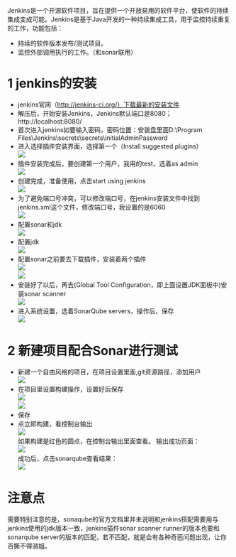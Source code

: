 Jenkins是一个开源软件项目，旨在提供一个开放易用的软件平台，使软件的持续集成变成可能。Jenkins是基于Java开发的一种持续集成工具，用于监控持续重复的工作，功能包括：
- 持续的软件版本发布/测试项目。
- 监控外部调用执行的工作。（和sonar联用）
# 1 jenkins的安装
- jenkins官网（http://jenkins-ci.org/）下载最新的安装文件
- 解压后，开始安装Jenkins，Jenkins默认端口是8080；http://localhost:8080/
- 首次进入jenkins如要输入密码，密码位置：安装盘里面D:\Program Files\Jenkins\secrets\secrets\initialAdminPassword
- 进入选择插件安装界面，选择第一个（Install suggested plugins）<br>
![](assets/3.png)<br>
- 插件安装完成后，要创建第一个用户，我用的test，选着as admin<br>
![](assets/4.png)<br>
- 创建完成，准备使用，点击start using jenkins<br>
![](assets/5.png)<br>
- 为了避免端口号冲突，可以修改端口号，在jenkins安装文件中找到jenkins.xml这个文件，修改端口号，我设置的是6060<br>
![](assets/6.png)<br>
- 配置sonar和jdk<br>
![](assets/7.png)<br>
- 配置jdk<br>
![](assets/8.png)<br>
- 配置sonar之前要去下载插件，安装着两个插件<br>
![](assets/9.png)<br>
![](assets/10.png)<br>
- 安装好了以后，再去(Global Tool Configuration，即上面设置JDK面板中)安装sonar scanner<br>
![](assets/11.png)<br>
- 进入系统设置，选着SonarQube servers，操作后，保存<br>
![](assets/12.png)<br>

# 2 新建项目配合Sonar进行测试
- 新建一个自由风格的项目，在项目设置里面,git资源路径，添加用户<br>
![](assets/13.png)<br>
- 在项目里设置构建操作，设置好后保存<br>
![](assets/14.png)<br>
![](assets/15.png)<br>
- 保存
- 点立即构建，看控制台输出<br>
![](assets/16.png)<br>
如果构建是红色的圆点，在控制台输出里面查看。 输出成功页面：<br>
![](assets/17.png)<br>
成功后，点击sonarqube查看结果：<br>
![](assets/18.png)<br>

# 注意点
需要特别注意的是，sonaqube的官方文档里并未说明和jenkins搭配需要用与jenkins使用的jdk版本一致，jenkins插件sonar scanner runner的版本也要和sonarqube server的版本的匹配，若不匹配，就是会有各种奇芭问题出现，让你百撕不得骑姐。 